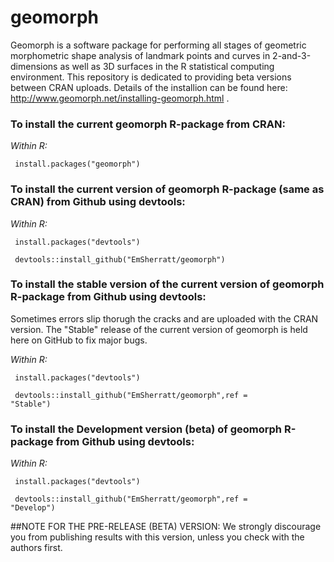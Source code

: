 # geomorph
Geomorph is a software package for performing all stages of geometric morphometric shape analysis of landmark points and curves in 2-and-3-dimensions as well as 3D surfaces in the R statistical computing environment. This repository is dedicated to providing beta versions between CRAN uploads.
Details of the installion can be found here: <url> http://www.geomorph.net/installing-geomorph.html </url>. 

### To install the current geomorph R-package from CRAN:

<i> Within R:</i>

<code> install.packages("geomorph") </code>

### To install the current version of geomorph R-package (same as CRAN) from Github using devtools:

<i> Within R:</i>

<code> install.packages("devtools")</code>

<code> devtools::install_github("EmSherratt/geomorph")</code>

### To install the stable version of the current version of geomorph R-package from Github using devtools:
Sometimes errors slip thorugh the cracks and are uploaded with the CRAN version. The "Stable" release of the current version of geomorph is held here on GitHub to fix major bugs.

<i> Within R:</i>

<code> install.packages("devtools")</code>

<code> devtools::install_github("EmSherratt/geomorph",ref = "Stable")</code>

### To install the Development version (beta) of geomorph R-package from Github using devtools:

<i> Within R:</i>

<code> install.packages("devtools")</code>

<code> devtools::install_github("EmSherratt/geomorph",ref = "Develop")</code>

##NOTE FOR THE PRE-RELEASE (BETA) VERSION: We strongly discourage you from publishing results with this version, unless you check with the authors first.
